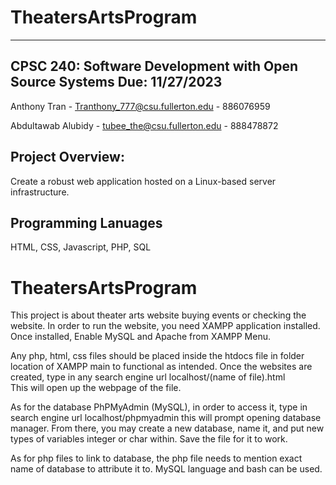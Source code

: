 # TheatersArtsProgram
----------------------------------------------------------
CPSC 240: Software Development with Open Source Systems
Due: 11/27/2023
----------------------------------------------------------
Anthony Tran - Tranthony_777@csu.fullerton.edu - 886076959

Abdultawab Alubidy - tubee_the@csu.fullerton.edu - 888478872

Project Overview:
----------------------------------------------------------
Create a robust web application hosted on a Linux-based server infrastructure. 

Programming Lanuages
----------------------------------------------------------
HTML,
CSS,
Javascript,
PHP,
SQL

# TheatersArtsProgram
This project is about theater arts website buying events or checking the website.
In order to run the website, you need XAMPP application installed.
Once installed, Enable MySQL and Apache from XAMPP Menu.

Any php, html, css files should be placed inside the htdocs file in folder location of XAMPP main to functional as intended.
Once the websites are created, type in any search engine url localhost/(name of file).html  
This will open up the webpage of the file.

As for the database PhPMyAdmin (MySQL), in order to access it, type in search engine url localhost/phpmyadmin 
this will prompt opening database manager. From there, you may create a new database, name it, and put new types of variables integer or char within.
Save the file for it to work.

As for php files to link to database, the php file needs to mention exact name of database to attribute it to. MySQL language and bash 
can be used.

